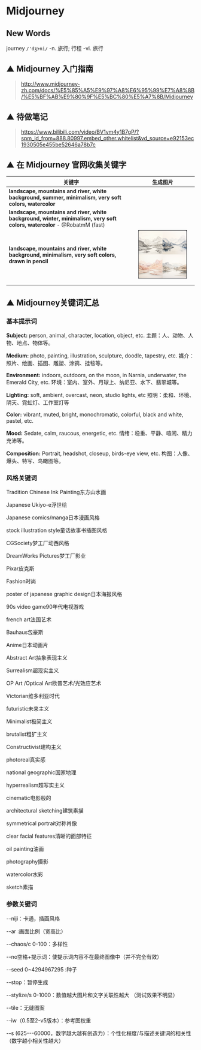 # Midjourney

## New Words

journey `/'dʒɝni/`  -n. 旅行; 行程 -vi. 旅行





## ▲ Midjourney 入门指南

>  http://www.midjourney-zh.com/docs/%E5%85%A5%E9%97%A8%E6%95%99%E7%A8%8B/%E5%BF%AB%E9%80%9F%E5%BC%80%E5%A7%8B/Midjourney




## ▲ 待做笔记
> https://www.bilibili.com/video/BV1vm4y1B7gP/?spm_id_from=888.80997.embed_other.whitelist&vd_source=e92153ec1930505e455be52646a78b7c





## ▲ 在 Midjourney 官网收集关键字

| 关键字                                                       | 生成图片                                                     |      |
| ------------------------------------------------------------ | ------------------------------------------------------------ | ---- |
| <strong><span>landscape</span><span>, mountains and river</span><span>, white background</span><span>, summer</span><span>, minimalism</span><span>, very soft colors</span><span>, watercolor</span></strong> |                                                              |      |
| <div id="message-content-1122445415619497985" class="markup-eYLPri messageContent-2t3eCI"><strong><span>landscape</span><span>, mountains and river</span><span>, white background</span><span>, winter</span><span>, minimalism</span><span>, very soft colors</span><span>, watercolor</span></strong><span> </span><span>- </span><span class="mention wrapper-1ZcZW- interactive" aria-expanded="false" tabindex="0" role="button">@RobatmM</span><span> </span><span>(fast</span><span>)</span></div> |                                                              |      |
| <strong><span>landscape</span><span>, mountains and river</span><span>, white background</span><span>, minimalism</span><span>, very soft colors</span><span>, drawn in pencil</span></strong> | ![image-20230625165031714](readme.assets/image-20230625165031714.png) |      |
|                                                              |                                                              |      |
|                                                              |                                                              |      |





##  ▲ Midjourney关键词汇总

### 基本提示词

**Subject:** person, animal, character, location, object, etc.
主题：人、动物、人物、地点、物体等。

**Medium:** photo, painting, illustration, sculpture, doodle, tapestry, etc.
媒介：照片、绘画、插图、雕塑、涂鸦、挂毯等。

**Environment:** indoors, outdoors, on the moon, in Narnia, underwater, the Emerald City, etc.
环境：室内、室外、月球上、纳尼亚、水下、翡翠城等。

**Lighting:** soft, ambient, overcast, neon, studio lights, etc
照明：柔和、环境、阴天、霓虹灯、工作室灯等

**Color:** vibrant, muted, bright, monochromatic, colorful, black and white, pastel, etc.

**Mood:** Sedate, calm, raucous, energetic, etc.
情绪：稳重、平静、喧闹、精力充沛等。

**Composition:** Portrait, headshot, closeup, birds-eye view, etc.
构图：人像、爆头、特写、鸟瞰图等。

### 风格关键词

Tradition Chinese Ink Painting东方山水画

Japanese Ukiyo-e浮世绘

Japanese comics/manga日本漫画风格

stock illustration style童话故事书插图风格

CGSociety梦工厂动西风格

DreamWorks Pictures梦工厂影业

Pixar皮克斯

Fashion时尚

poster of japanese graphic design日本海报风格

90s video game90年代电视游戏

french art法国艺术

Bauhaus包豪斯

Anime日本动画片

Abstract Art抽象表现主义

Surrealism超现实主义

OP Art /Optical Art欧普艺术/光效应艺术

Victorian维多利亚时代

futuristic未来主义

Minimalist极简主义

brutalist粗犷主义

Constructivist建构主义

photoreal真实感

national geographic国家地理

hyperrealism超写实主义

cinematic电影般的

architectural sketching建筑素描

symmetrical portrait对称肖像

clear facial features清晰的面部特征

oil painting油画

photography摄影

watercolor水彩

sketch素描

### 参数关键词

--niji：卡通，插画风格

--ar :画面比例（宽高比）

--chaos/c 0-100：多样性

--no空格+提示词：使提示词内容不在最终图像中（并不完全有效）

--seed 0~4294967295 :种子

--stop：暂停生成

--stylize/s 0-1000：数值越大图片和文字关联性越大 （测试效果不明显）

--tile：无缝图案

--iw（0.5至2-v5版本）：参考图权重

--s (625---60000，数字越大越有创造力）：个性化程度/与描述关键词的相关性（数字越小相关性越大）